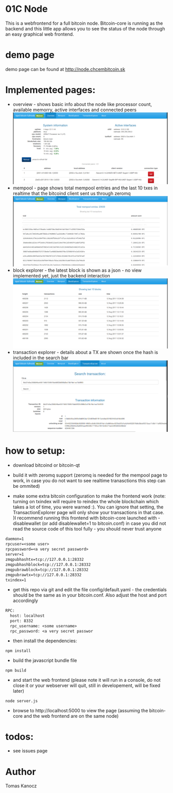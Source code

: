 # 01C Node

This is a webfrontend for a full bitcoin node. Bitcoin-core is running as the backend and this little app allows you to see the status of the node through an easy graphical web frontend. 

# demo page
demo page can be found at http://node.chcembitcoin.sk

# Implemented pages:
- overview - shows basic info about the node like processor count, available memorry, active interfaces and connected peers
![overview screenshot](doc/img/overview.png "Overview")
- mempool - page shows total mempool entries and the last 10 txes in realtime that the bitcoind client sent us through zeromq 
![mempool screenshot](doc/img/mempool.png "Mempool")
- block explorer - the latest block is shown as a json - no view implemented yet, just the backend interaction 
![blockexplorer screenshot](doc/img/blockexplorer.png "Blockexplorer")
- transaction explorer - details about a TX are shown once the hash is included in the search bar
![transactionexplorer screenshot](doc/img/txexplorer.png "Transactionexplorer")

# how to setup:
- download bitcoind or bitcoin-qt

- build it with zeromq support (zeromq is needed for the mempool page to work, in case you do not want to see realtime tranasctions this step can be ommited)

- make some extra bitcoin configuration to make the frontend work (note: turning on txindex will require to reindex the whole blockchain which takes a lot of time, you were warned :). You can ignore that setting, the TransactionExplorer page will only show your transactions in that case. )I recommend running this frontend with bitcoin-core launched with -disablewallet (or add disablewallet=1 to bitcoin.conf) in case you did not read the source code of this tool fully - you should never trust anyone
```
daemon=1
rpcuser=<some user>
rpcpassword=<a very secret password>
server=1
zmqpubhashtx=tcp://127.0.0.1:28332
zmqpubhashblock=tcp://127.0.0.1:28332
zmqpubrawblock=tcp://127.0.0.1:28332
zmqpubrawtx=tcp://127.0.0.1:28332
txindex=1
```
- get this repo via git and edit the file config/default.yaml - the credentials should be the same as in your bitcoin.conf. Also adjust the host and port accordingly
```
RPC:
  host: localhost
  port: 8332
  rpc_username: <some username>
  rpc_password: <a very secret passwor
```
- then install the dependencies:
```
npm install
```
- build the javascript bundle file
```
npm build
```
- and start the web frontend (please note it will run in a console, do not close it or your webserver will quit, still in developement, will be fixed later)
```
node server.js
```
- browse to http://localhost:5000 to view the page (assuming the bitcoin-core and the web frontend are on the same node)

# todos:
- see issues page


# Author
Tomas Kanocz
